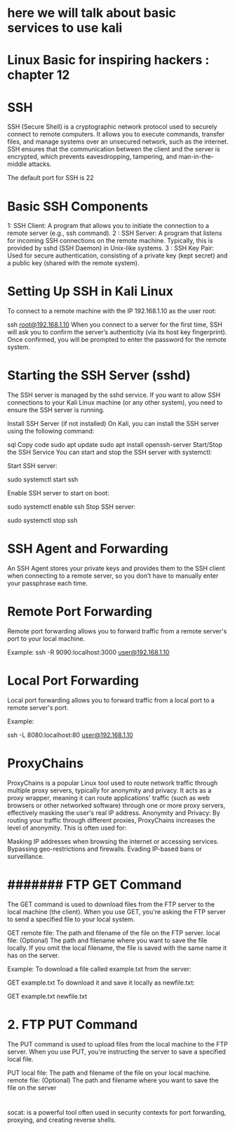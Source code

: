 # here we will talk about basic services to use kali

# Linux Basic for inspiring hackers : chapter 12 

# SSH
SSH (Secure Shell) is a cryptographic network protocol used to securely connect to remote computers. It allows you to execute commands, transfer files, and manage systems over an unsecured network, such as the internet.
SSH ensures that the communication between the client and the server is encrypted, which prevents eavesdropping, tampering, and man-in-the-middle attacks.

The default port for SSH is 22
# Basic SSH Components
1: SSH Client: A program that allows you to initiate the connection to a remote server (e.g., ssh command).
2 : SSH Server: A program that listens for incoming SSH connections on the remote machine. Typically, this is provided by sshd (SSH Daemon) in Unix-like systems.
3 : SSH Key Pair: Used for secure authentication, consisting of a private key (kept secret) and a public key (shared with the remote system).
# Setting Up SSH in Kali Linux
To connect to a remote machine with the IP 192.168.1.10 as the user root:

ssh root@192.168.1.10
When you connect to a server for the first time, SSH will ask you to confirm the server’s authenticity (via its host key fingerprint). Once confirmed, you will be prompted to enter the password for the remote system.
# Starting the SSH Server (sshd)
The SSH server is managed by the sshd service. If you want to allow SSH connections to your Kali Linux machine (or any other system), you need to ensure the SSH server is running.

Install SSH Server (if not installed)
On Kali, you can install the SSH server using the following command:

sql
Copy code
sudo apt update
sudo apt install openssh-server
Start/Stop the SSH Service
You can start and stop the SSH server with systemctl:

Start SSH server:

sudo systemctl start ssh

Enable SSH server to start on boot:

sudo systemctl enable ssh
Stop SSH server:


sudo systemctl stop ssh
 # SSH Agent and Forwarding
An SSH Agent stores your private keys and provides them to the SSH client when connecting to a remote server, so you don’t have to manually enter your passphrase each time.

# Remote Port Forwarding
Remote port forwarding allows you to forward traffic from a remote server's port to your local machine.

Example:
ssh -R 9090:localhost:3000 user@192.168.1.10

# Local Port Forwarding
Local port forwarding allows you to forward traffic from a local port to a remote server's port.

Example:

ssh -L 8080:localhost:80 user@192.168.1.10

# ProxyChains 
ProxyChains is a popular Linux tool used to route network traffic through multiple proxy servers, typically for anonymity and privacy. It acts as a proxy wrapper, meaning it can route applications' traffic (such as web browsers or other networked software) through one or more proxy servers, effectively masking the user's real IP address.
Anonymity and Privacy: By routing your traffic through different proxies, ProxyChains increases the level of anonymity. This is often used for:

Masking IP addresses when browsing the internet or accessing services.
Bypassing geo-restrictions and firewalls.
Evading IP-based bans or surveillance.

# ####### FTP GET Command
The GET command is used to download files from the FTP server to the local machine (the client). When you use GET, you're asking the FTP server to send a specified file to your local system.

GET <remote file> <local file>
remote file: The path and filename of the file on the FTP server.
local file: (Optional) The path and filename where you want to save the file locally.
If you omit the local filename, the file is saved with the same name it has on the server.

Example:
To download a file called example.txt from the server:

GET example.txt
To download it and save it locally as newfile.txt:

GET example.txt newfile.txt
# 2. FTP PUT Command
The PUT command is used to upload files from the local machine to the FTP server. When you use PUT, you're instructing the server to save a specified local file.


PUT <local file> <remote file>
local file: The path and filename of the file on your local machine.
remote file: (Optional) The path and filename where you want to save the file on the server

# ###############################
socat:  is a powerful tool often used in security contexts for port forwarding, proxying, and creating reverse shells.